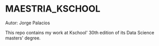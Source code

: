 # MAESTRIA_KSCHOOL

Autor: Jorge Palacios

This repo contains my work at Kschool' 30th edition of its Data Science masters' degree.

